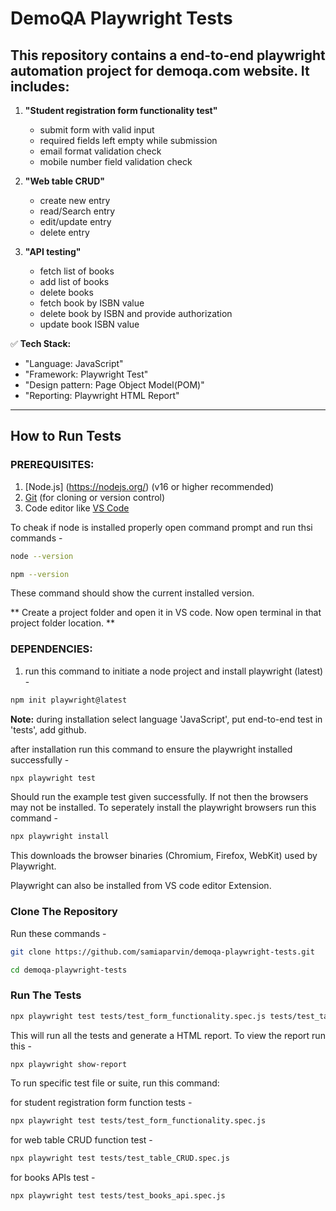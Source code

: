 # DemoQA Playwright Tests

## This repository contains a end-to-end playwright automation project for demoqa.com website. It includes:

1. **"Student registration form functionality test"**
    - submit form with valid input
    - required fields left empty while submission
    - email format validation check
    - mobile number field validation check

2. **"Web table CRUD"**
    - create new entry
    - read/Search entry
    - edit/update entry
    - delete entry

3. **"API testing"**
    - fetch list of books
    - add list of books
    - delete books
    - fetch book by ISBN value
    - delete book by ISBN and provide authorization
    - update book ISBN value


✅ **Tech Stack:**

- "Language: JavaScript"
- "Framework: Playwright Test"
- "Design pattern: Page Object Model(POM)"
- "Reporting: Playwright HTML Report"

---

## How to Run Tests

### PREREQUISITES:
1. [Node.js] (https://nodejs.org/) (v16 or higher recommended)
2. [Git](https://git-scm.com/) (for cloning or version control)
3. Code editor like [VS Code](https://code.visualstudio.com/)

To cheak if node is installed properly open command prompt and run thsi commands -

```bash
node --version
```

```bash
npm --version
```

These command should show the current installed version.

** Create a project folder and open it in VS code. Now open terminal in that project folder location. **

### DEPENDENCIES:

1. run this command to initiate a node project and install playwright (latest) - 
```bash
npm init playwright@latest
```
**Note:** during installation select language 'JavaScript', put end-to-end test in 'tests', add github.

after installation run this command to ensure the playwright installed successfully -
```bash
npx playwright test
```
Should run the example test given successfully. If not then the browsers may not be installed. To seperately install the playwright browsers run this command - 
```bash
npx playwright install
```
This downloads the browser binaries (Chromium, Firefox, WebKit) used by Playwright.

Playwright can also be installed from VS code editor Extension.

### Clone The Repository

Run these commands - 
```bash
git clone https://github.com/samiaparvin/demoqa-playwright-tests.git
```
```bash
cd demoqa-playwright-tests
```

### Run The Tests

```bash
npx playwright test tests/test_form_functionality.spec.js tests/test_table_CRUD.spec.js tests/test_books_api.spec.js
```

This will run all the tests and generate a HTML report. 
To view the report run this  - 
```bash
npx playwright show-report
```

To run specific test file or suite, run this command:  

for student registration form function tests - 
```bash
npx playwright test tests/test_form_functionality.spec.js
```

for web table CRUD function test - 
```bash
npx playwright test tests/test_table_CRUD.spec.js
```

for books APIs test - 
```bash
npx playwright test tests/test_books_api.spec.js
```







